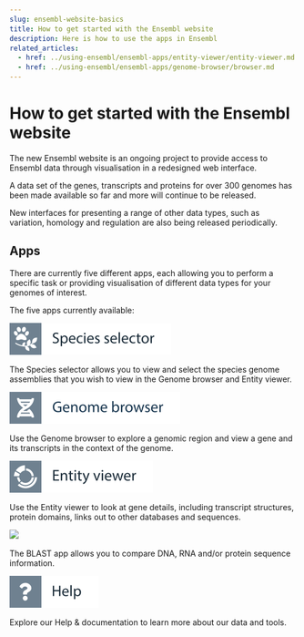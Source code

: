```yaml
---
slug: ensembl-website-basics
title: How to get started with the Ensembl website
description: Here is how to use the apps in Ensembl
related_articles:
  - href: ../using-ensembl/ensembl-apps/entity-viewer/entity-viewer.md
  - href: ../using-ensembl/ensembl-apps/genome-browser/browser.md
---
```


# How to get started with the Ensembl website

The new Ensembl website is an ongoing project to provide access to Ensembl data through visualisation in a redesigned web interface. 

A data set of the genes, transcripts and proteins for over 300 genomes has been made available so far and more will continue to be released. 

New interfaces for presenting a range of other data types, such as variation, homology and regulation are also being released periodically.

## Apps

There are currently five different apps, each allowing you to perform a specific task or providing visualisation of different data types for your genomes of interest. 

The five apps currently available:


![](../../img/id-species-selector.svg)

The Species selector allows you to view and select the species genome assemblies that you wish to view in the Genome browser and Entity viewer.


![](../../img/id-genome-browser.svg)

Use the Genome browser to explore a genomic region and view a gene and its transcripts in the context of the genome.


![](../../img/id-entity-viewer.svg)

Use the Entity viewer to look at gene details, including transcript structures, protein domains, links out to other databases and sequences.


![](../../img/id-blast.svg)

The BLAST app allows you to compare DNA, RNA and/or protein sequence information.


![](../../img/id-help.svg)

Explore our Help & documentation to learn more about our data and tools.


